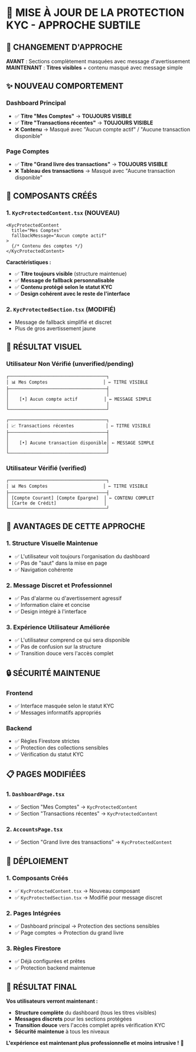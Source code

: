 # 🎯 MISE À JOUR DE LA PROTECTION KYC - APPROCHE SUBTILE

## **🔄 CHANGEMENT D'APPROCHE**

**AVANT** : Sections complètement masquées avec message d'avertissement
**MAINTENANT** : **Titres visibles** + contenu masqué avec message simple

## **✨ NOUVEAU COMPORTEMENT**

### **Dashboard Principal**
- ✅ **Titre "Mes Comptes"** → **TOUJOURS VISIBLE**
- ✅ **Titre "Transactions récentes"** → **TOUJOURS VISIBLE**
- ❌ **Contenu** → Masqué avec "Aucun compte actif" / "Aucune transaction disponible"

### **Page Comptes**
- ✅ **Titre "Grand livre des transactions"** → **TOUJOURS VISIBLE**
- ❌ **Tableau des transactions** → Masqué avec "Aucune transaction disponible"

## **🔧 COMPOSANTS CRÉÉS**

### **1. `KycProtectedContent.tsx` (NOUVEAU)**
```tsx
<KycProtectedContent 
  title="Mes Comptes"
  fallbackMessage="Aucun compte actif"
>
  {/* Contenu des comptes */}
</KycProtectedContent>
```

**Caractéristiques :**
- ✅ **Titre toujours visible** (structure maintenue)
- ✅ **Message de fallback personnalisable**
- ✅ **Contenu protégé selon le statut KYC**
- ✅ **Design cohérent avec le reste de l'interface**

### **2. `KycProtectedSection.tsx` (MODIFIÉ)**
- Message de fallback simplifié et discret
- Plus de gros avertissement jaune

## **📱 RÉSULTAT VISUEL**

### **Utilisateur Non Vérifié (unverified/pending)**
```
┌─────────────────────────────────────┐
│ 📊 Mes Comptes                     │ ← TITRE VISIBLE
├─────────────────────────────────────┤
│                                     │
│    [•] Aucun compte actif          │ ← MESSAGE SIMPLE
│                                     │
└─────────────────────────────────────┘

┌─────────────────────────────────────┐
│ 📈 Transactions récentes            │ ← TITRE VISIBLE
├─────────────────────────────────────┤
│                                     │
│    [•] Aucune transaction disponible│ ← MESSAGE SIMPLE
│                                     │
└─────────────────────────────────────┘
```

### **Utilisateur Vérifié (verified)**
```
┌─────────────────────────────────────┐
│ 📊 Mes Comptes                     │ ← TITRE VISIBLE
├─────────────────────────────────────┤
│ [Compte Courant] [Compte Épargne]  │ ← CONTENU COMPLET
│ [Carte de Crédit]                  │
└─────────────────────────────────────┘
```

## **🎨 AVANTAGES DE CETTE APPROCHE**

### **1. Structure Visuelle Maintenue**
- ✅ L'utilisateur voit toujours l'organisation du dashboard
- ✅ Pas de "saut" dans la mise en page
- ✅ Navigation cohérente

### **2. Message Discret et Professionnel**
- ✅ Pas d'alarme ou d'avertissement agressif
- ✅ Information claire et concise
- ✅ Design intégré à l'interface

### **3. Expérience Utilisateur Améliorée**
- ✅ L'utilisateur comprend ce qui sera disponible
- ✅ Pas de confusion sur la structure
- ✅ Transition douce vers l'accès complet

## **🔒 SÉCURITÉ MAINTENUE**

### **Frontend**
- ✅ Interface masquée selon le statut KYC
- ✅ Messages informatifs appropriés

### **Backend**
- ✅ Règles Firestore strictes
- ✅ Protection des collections sensibles
- ✅ Vérification du statut KYC

## **📋 PAGES MODIFIÉES**

### **1. `DashboardPage.tsx`**
- ✅ Section "Mes Comptes" → `KycProtectedContent`
- ✅ Section "Transactions récentes" → `KycProtectedContent`

### **2. `AccountsPage.tsx`**
- ✅ Section "Grand livre des transactions" → `KycProtectedContent`

## **🚀 DÉPLOIEMENT**

### **1. Composants Créés**
- ✅ `KycProtectedContent.tsx` → Nouveau composant
- ✅ `KycProtectedSection.tsx` → Modifié pour message discret

### **2. Pages Intégrées**
- ✅ Dashboard principal → Protection des sections sensibles
- ✅ Page comptes → Protection du grand livre

### **3. Règles Firestore**
- ✅ Déjà configurées et prêtes
- ✅ Protection backend maintenue

## **🎉 RÉSULTAT FINAL**

**Vos utilisateurs verront maintenant :**
- **Structure complète** du dashboard (tous les titres visibles)
- **Messages discrets** pour les sections protégées
- **Transition douce** vers l'accès complet après vérification KYC
- **Sécurité maintenue** à tous les niveaux

**L'expérience est maintenant plus professionnelle et moins intrusive !** 🎯
